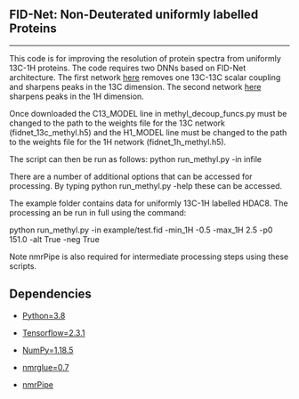 FID-Net: Non-Deuterated uniformly labelled Proteins
------------
------------
This code is for improving the resolution of protein spectra from uniformly 13C-1H proteins. The code requires two DNNs based on FID-Net architecture. The first network [here](https://www.dropbox.com/scl/fi/bfiec05qwf66z9b4mbqdk/fidnet_13c_methyl.h5?rlkey=mou5fx68gxazrbc9yr08j059m&dl=0) removes one 13C-13C scalar coupling and sharpens peaks in the 13C dimension. The second network [here](https://www.dropbox.com/scl/fi/z0jmv3qwnut6x5we5lf6b/fidnet_1h_methyl.h5?rlkey=zucniyig9hmg2nwgklt5mooy8&dl=0) sharpens peaks in the 1H dimension.   

Once downloaded the C13_MODEL line in methyl_decoup_funcs.py must be changed to the
path to the weights file for the 13C network (fidnet_13c_methyl.h5) and the H1_MODEL line must be changed to the path to the weights file for the 1H network (fidnet_1h_methyl.h5).

The script can then be run as follows:
python run_methyl.py -in infile

There are a number of additional options that can be accessed for processing. By typing python run_methyl.py -help
these can be accessed.

The example folder contains data for uniformly 13C-1H labelled HDAC8. The processing an be run in full using the command:

python run_methyl.py -in example/test.fid -min_1H -0.5 -max_1H 2.5 -p0 151.0 -alt True -neg True

Note nmrPipe is also required for intermediate processing steps using these scripts.

Dependencies
------------
  * [Python=3.8](https://www.python.org/downloads/)
  * [Tensorflow=2.3.1](https://www.tensorflow.org/install)
  * [NumPy=1.18.5](https://www.scipy.org/scipylib/download.html)
  * [nmrglue=0.7](https://nmrglue.readthedocs.io/en/latest/install.html)

  * [nmrPipe](https://www.ibbr.umd.edu/nmrpipe/index.html)
